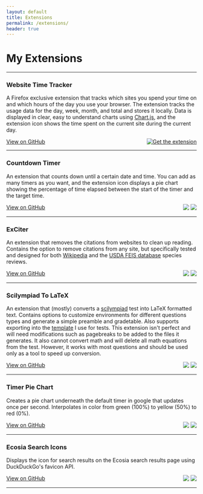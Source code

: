 ```yaml
---
layout: default
title: Extensions
permalink: /extensions/
header: true
---
```


# My Extensions

---

### Website Time Tracker  

A Firefox exclusive extension that tracks which sites you spend your time on and which hours of the day you use your browser. The extension tracks the usage data for the day, week, month, and total and stores it locally. Data is displayed in clear, easy to understand charts using [Chart.js](https://www.chartjs.org/ "Chart.js"), and the extension icon shows the time spent on the current site during the current day.  

<a href="https://github.com/lastlegume/WebsiteTimeTracker" class="btn btn-github" style = "float:left;"><span class="icon"></span>View on GitHub</a>

<div style="text-align: right">  
 <a href = "https://addons.mozilla.org/en-US/firefox/addon/website-time-tracker/"><img src = "https://blog.mozilla.org/addons/files/2015/11/get-the-addon.png" title = "Get the extension"></a>
</div>

---

### Countdown Timer

An extension that counts down until a certain date and time. You can add as many timers as you want, and the extension icon displays a pie chart showing the percentage of time elapsed between the start of the timer and the target time. 

<a href="https://github.com/lastlegume/Countdown-Timer" class="btn btn-github" style = "float:left;"><span class="icon"></span>View on GitHub</a>

<div style="text-align: right">  
<a class = "extension-link" title = "Get the extension" href = "https://chrome.google.com/webstore/detail/countdown-timer/ihigneebhahgionaapclffdgiemkacib"><img src = "https://storage.googleapis.com/web-dev-uploads/image/WlD8wC6g8khYWPJUsQceQkhXSlv1/UV4C4ybeBTsZt43U4xis.png"></a>     <a class = "extension-link" title = "Get the extension" href = "https://addons.mozilla.org/en-US/firefox/addon/countdown-timer/"><img src = "https://blog.mozilla.org/addons/files/2015/11/get-the-addon.png"></a>

</div>

---

<h3 id="exciter">ExCiter</h3>

An extension that removes the citations from websites to clean up reading. Contains the option to remove citations from any site, but specifically tested and designed for both [Wikipedia](https://www.wikipedia.org/) and the [USDA FEIS database](https://www.feis-crs.org/feis/) species reviews. 

<a href="https://github.com/lastlegume/ExCiter" class="btn btn-github" style = "float:left;"><span class="icon"></span>View on GitHub</a>

<div style="text-align: right"> <a class = "extension-link" title = "Get the extension" href = "https://chrome.google.com/webstore/detail/exciter/eajamcgdondjhilgabhnebphhlnbdhnf"><img src = "https://storage.googleapis.com/web-dev-uploads/image/WlD8wC6g8khYWPJUsQceQkhXSlv1/UV4C4ybeBTsZt43U4xis.png"></a>
<a class = "extension-link" title = "Get the extension" href = "https://addons.mozilla.org/en-US/firefox/addon/exciter/"><img src = "https://blog.mozilla.org/addons/files/2015/11/get-the-addon.png"></a> </div>

---

<h3 id="stl">Scilympiad To LaTeX</h3>

An extension that (mostly) converts a [scilympiad](https://scilympiad.com/) test into LaTeX formatted text. Contains options to customize environments for different questions types and generate a simple preamble and gradetable. Also supports exporting into the [template](https://www.overleaf.com/read/sbqqkdxcgzdx#31493d) I use for tests. 
This extension isn't perfect and will need modifications such as pagebreaks to be added to the files it generates. It also cannot convert math and will delete all math equations from the test. However, it works with most questions and should be used only as a tool to speed up conversion.

<a href="https://github.com/lastlegume/ScilympiadToLaTeX" class="btn btn-github" style = "float:left;"><span class="icon"></span>View on GitHub</a>

<div style="text-align: right"> <a class = "extension-link" title = "Get the extension" href = "https://chrome.google.com/webstore/detail/scilympiadtolatex/ompkjeefecnmejcmanlofimmclifefde"><img src = "https://storage.googleapis.com/web-dev-uploads/image/WlD8wC6g8khYWPJUsQceQkhXSlv1/UV4C4ybeBTsZt43U4xis.png"></a>     <a class = "extension-link" title = "Get the extension" href = "https://addons.mozilla.org/en-US/firefox/addon/scilympiadtolatex/"><img src = "https://blog.mozilla.org/addons/files/2015/11/get-the-addon.png"></a> </div>

---

### Timer Pie Chart

Creates a pie chart underneath the default timer in google that updates once per second. Interpolates in color from green (100%) to yellow (50%) to red (0%). 

<a href="https://github.com/lastlegume/TimerPieChart" class="btn btn-github" style = "float:left;"><span class="icon"></span>View on GitHub</a>

<div style="text-align: right"> <a class = "extension-link" title = "Get the extension" href = "https://chrome.google.com/webstore/detail/timer-pie-chart/omipgihnnkfeijiaacgfiieacjgaepii"><img src = "https://storage.googleapis.com/web-dev-uploads/image/WlD8wC6g8khYWPJUsQceQkhXSlv1/UV4C4ybeBTsZt43U4xis.png"></a>     <a class = "extension-link" title = "Get the extension" href = "https://addons.mozilla.org/en-US/firefox/addon/timer-pie-chart/"><img src = "https://blog.mozilla.org/addons/files/2015/11/get-the-addon.png"></a> </div>

---

### Ecosia Search Icons

Displays the icon for search results on the Ecosia search results page using DuckDuckGo's favicon API. 

<a href="https://github.com/lastlegume/Ecosia-Search-Icons" class="btn btn-github" style = "float:left;"><span class="icon"></span>View on GitHub</a>

<div style="text-align: right"> <a class = "extension-link" title = "Get the extension" href = "https://chromewebstore.google.com/detail/ecosia-search-icons/locnlglgnjoiooffogmnibcipffajajf"><img src = "https://storage.googleapis.com/web-dev-uploads/image/WlD8wC6g8khYWPJUsQceQkhXSlv1/UV4C4ybeBTsZt43U4xis.png"></a>     <a class = "extension-link" title = "Get the extension" href = "https://addons.mozilla.org/en-US/firefox/addon/ecosia-search-icons/"><img src = "https://blog.mozilla.org/addons/files/2015/11/get-the-addon.png"></a> </div>

---